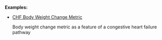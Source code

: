 **Examples:**

*   [CHF Body Weight Change Metric](Measure-chf-bodyweight-change-measure.html)

    Body weight change metric as a feature of a congestive heart failure pathway